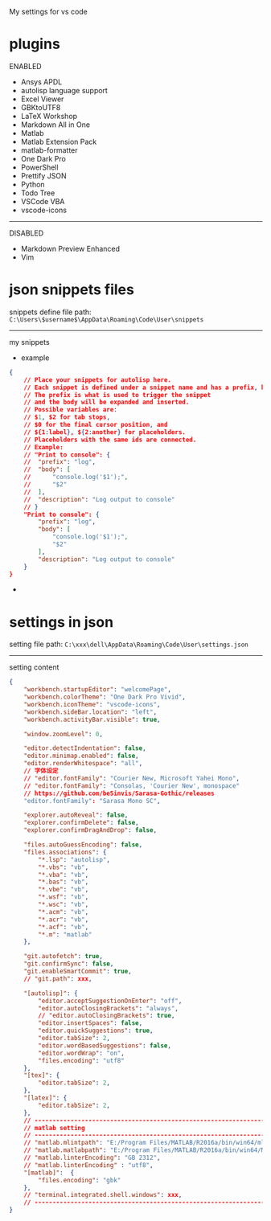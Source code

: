 My settings for vs code

# plugins
ENABLED
- Ansys APDL
- autolisp language support
- Excel Viewer
- GBKtoUTF8
- LaTeX Workshop
- Markdown All in One
- Matlab
- Matlab Extension Pack
- matlab-formatter
- One Dark Pro
- PowerShell
- Prettify JSON
- Python
- Todo Tree
- VSCode VBA
- vscode-icons
***
DISABLED
- Markdown Preview Enhanced
- Vim

# json snippets files
snippets define file path:
`C:\Users\$username$\AppData\Roaming\Code\User\snippets`
***
my snippets
- example
```json
{
    // Place your snippets for autolisp here.
    // Each snippet is defined under a snippet name and has a prefix, body and description.
    // The prefix is what is used to trigger the snippet
    // and the body will be expanded and inserted.
    // Possible variables are:
    // $1, $2 for tab stops,
    // $0 for the final cursor position, and
    // ${1:label}, ${2:another} for placeholders.
    // Placeholders with the same ids are connected.
    // Example:
    // "Print to console": {
    // 	"prefix": "log",
    // 	"body": [
    // 		"console.log('$1');",
    // 		"$2"
    // 	],
    // 	"description": "Log output to console"
    // }
    "Print to console": {
        "prefix": "log",
        "body": [
            "console.log('$1');",
            "$2"
        ],
        "description": "Log output to console"
    }
}
```
- 

# settings in json
setting file path:
`C:\xxx\dell\AppData\Roaming\Code\User\settings.json`
***
setting content
```json
{
    "workbench.startupEditor": "welcomePage",
    "workbench.colorTheme": "One Dark Pro Vivid",
    "workbench.iconTheme": "vscode-icons",
    "workbench.sideBar.location": "left",
    "workbench.activityBar.visible": true,

    "window.zoomLevel": 0,

    "editor.detectIndentation": false,
    "editor.minimap.enabled": false,
    "editor.renderWhitespace": "all",
    // 字体设定
    // "editor.fontFamily": "Courier New, Microsoft Yahei Mono",
    // "editor.fontFamily": "Consolas, 'Courier New', monospace"
    // https://github.com/be5invis/Sarasa-Gothic/releases
    "editor.fontFamily": "Sarasa Mono SC",

    "explorer.autoReveal": false,
    "explorer.confirmDelete": false,
    "explorer.confirmDragAndDrop": false,

    "files.autoGuessEncoding": false,
    "files.associations": {
        "*.lsp": "autolisp",
        "*.vbs": "vb",
        "*.vba": "vb",
        "*.bas": "vb",
        "*.vbe": "vb",
        "*.wsf": "vb",
        "*.wsc": "vb",
        "*.acm": "vb",
        "*.acr": "vb",
        "*.acf": "vb",
        "*.m": "matlab"
    },

    "git.autofetch": true,
    "git.confirmSync": false,
    "git.enableSmartCommit": true,
    // "git.path": xxx,

    "[autolisp]": {
        "editor.acceptSuggestionOnEnter": "off",
        "editor.autoClosingBrackets": "always",
        // "editor.autoClosingBrackets": true,
        "editor.insertSpaces": false,
        "editor.quickSuggestions": true,
        "editor.tabSize": 2,
        "editor.wordBasedSuggestions": false,
        "editor.wordWrap": "on",
        "files.encoding": "utf8"
    },
    "[tex]": {
        "editor.tabSize": 2,
    },
    "[latex]": {
        "editor.tabSize": 2,
    },
    // ----------------------------------------------------------------------
    // matlab setting
    // ----------------------------------------------------------------------
    // "matlab.mlintpath": "E:/Program Files/MATLAB/R2016a/bin/win64/mlint.exe",
    // "matlab.matlabpath": "E:/Program Files/MATLAB/R2016a/bin/win64/MATLAB.exe",
    // "matlab.linterEncoding": "GB 2312",
    // "matlab.linterEncoding" : "utf8",
    "[matlab]":  {
        "files.encoding": "gbk"
    },
    // "terminal.integrated.shell.windows": xxx,
    // ----------------------------------------------------------------------
}
```

